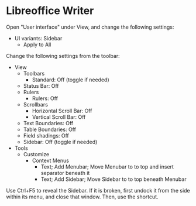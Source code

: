 # Libreoffice Writer

Open "User interface" under View, and change the following settings:

- UI variants: Sidebar
  - Apply to All

Change the following settings from the toolbar:

- View
  - Toolbars
    - Standard: Off (toggle if needed)
  - Status Bar: Off
  - Rulers
    - Rulers: Off
  - Scrollbars
    - Horizontal Scroll Bar: Off
    - Vertical Scroll Bar: Off
  - Text Boundaries: Off
  - Table Boundaries: Off
  - Field shadings: Off
  - Sidebar: Off (toggle if needed)
- Tools
  - Customize
    - Context Menus
      - Text; Add Menubar; Move Menubar to to top and insert separator beneath it
      - Text; Add Sidebar; Move Sidebar to to top beneath Menubar

Use Ctrl+F5 to reveal the Sidebar. If it is broken, first undock it from the side within its menu, and close that window. Then, use the shortcut.
